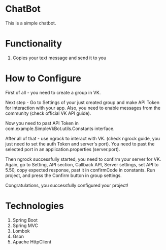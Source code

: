 # ChatBot

This is a simple chatbot.

# Functionality 
1. Copies your text message and send it to you

# How to Configure

First of all - you need to create a group in VK. 

Next step - Go to Settings of your just created group and make API Token for interaction with your app. Also, you need to enable messages from the community (check official VK API guide).

Now you need to past API Token in com.example.SimpleVkBot.utils.Constants interface.

After all of that - use ngrock to interact with VK. (check ngrock guide, you just need to set the auth Token and server's port). You need to past the selected port in an application.properties (server.port).

Then ngrock successfully started, you need to confirm your server for VK. Again, go to Setting, API section, Callback API, Server settings, set API to 5.50, copy expected response,  past it in confirmCode in constants. Run project, and press the Confirm button in group settings.

Congratulations, you successfully configured your project!

# Technologies

1. Spring Boot
2. Spring MVC
3. Lombok
4. Gson
5. Apache HttpClient

